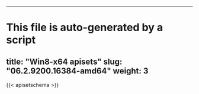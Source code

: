 
---
# This file is auto-generated by a script
title: "Win8-x64 apisets"
slug: "06.2.9200.16384-amd64"
weight: 3
---

{{< apisetschema >}}

